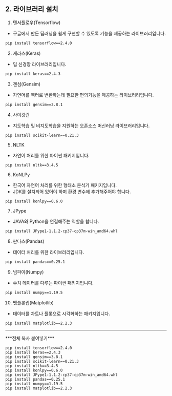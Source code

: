 ## 2. 라이브러리 설치

1. 텐서플로우(Tensorflow)
- 구글에서 만든 딥러닝을 쉽게 구현할 수 있도록 기능을 제공하는 라이브러리입니다.
```
pip install tensorflow==2.4.0
```
2. 케라스(Keras)
- 딥 신경망 라이브러리입니다.
```
pip install keras==2.4.3
```
3. 젠심(Gensim)
- 자연어를 벡터로 변환하는데 필요한 편의기능을 제공하는 라이브러리입니다.
```
pip install gensim==3.8.1
```
4. 사이킷런
- 지도학습 및 비지도학습을 지원하는 오픈소스 머신러닝 라이브러리입니다.
```
pip install scikit-learn==0.21.3
```
5. NLTK
- 자연어 처리를 위한 파이썬 패키지입니다.
```
pip install nltk==3.4.5
```
6. KoNLPy
- 한국어 자연어 처리를 위한 형태소 분석기 패키지입니다.
- JDK를 설치되어 있어야 하며 환경 변수에 추가해주어야 합니다.
```
pip install konlpy==0.6.0
```
7. JPype
- JAVA와 Python을 연결해주는 역할을 합니다.
```
pip install JPype1-1.1.2-cp37-cp37m-win_amd64.whl
```
8. 판다스(Pandas)
- 데이터 처리를 위한 라이브러리입니다.
```
pip install pandas==0.25.1
```
9. 넘파이(Numpy)
- 수치 데이터를 다루는 파이썬 패키지입니다.
```
pip install numpy==1.19.5
```
10. 맷플롯립(Matplotlib)
- 데이터를 차트나 플롯으로 시각화하는 패키지입니다.
```
pip install matplotlib==2.2.3
```
<hr/>
***전체 복사 붙여넣기***

```
pip install tensorflow==2.4.0
pip install keras==2.4.3
pip install gensim==3.8.1
pip install scikit-learn==0.21.3
pip install nltk==3.4.5
pip install konlpy==0.6.0
pip install JPype1-1.1.2-cp37-cp37m-win_amd64.whl
pip install pandas==0.25.1
pip install numpy==1.19.5
pip install matplotlib==2.2.3
```





